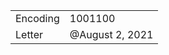 <table><tbody><tr class="odd"><td>Encoding</td><td>1001100</td></tr><tr class="even"><td>Letter</td><td>@August 2, 2021</td></tr></tbody></table>
